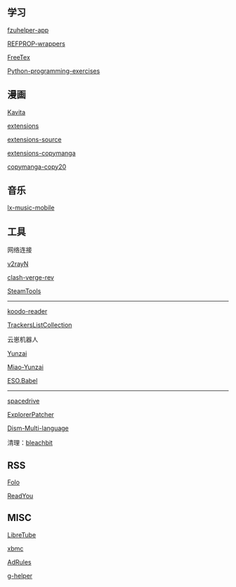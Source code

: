 ## 学习

[fzuhelper-app](https://github.com/west2-online/fzuhelper-app)

[REFPROP-wrappers](https://github.com/usnistgov/REFPROP-wrappers)

[FreeTex](https://github.com/zstar1003/FreeTex)

[Python-programming-exercises](https://github.com/zhiwehu/Python-programming-exercises)

## 漫画

[Kavita](https://github.com/Kareadita/Kavita)

[extensions](https://github.com/keiyoushi/extensions)

[extensions-source](https://github.com/keiyoushi/extensions-source)

[extensions-copymanga](https://github.com/cofedream/extensions-copymanga)

[copymanga-copy20](https://github.com/LittleSurvival/copymanga-copy20)

## 音乐

[lx-music-mobile](https://github.com/lyswhut/lx-music-mobile)

## 工具

网络连接

[v2rayN](https://github.com/2dust/v2rayN)

[clash-verge-rev](https://github.com/clash-verge-rev/clash-verge-rev)

[SteamTools](https://github.com/BeyondDimension/SteamTools)

---

[koodo-reader](https://github.com/koodo-reader/koodo-reader)

[TrackersListCollection](https://github.com/XIU2/TrackersListCollection)

云崽机器人

[Yunzai](https://github.com/TimeRainStarSky/Yunzai)

[Miao-Yunzai](https://github.com/yoimiya-kokomi/Miao-Yunzai)

[ESO.Babel](https://github.com/Xzcy/ESO.Babel)

---

[spacedrive](https://github.com/spacedriveapp/spacedrive)

[ExplorerPatcher](https://github.com/valinet/ExplorerPatcher)

[Dism-Multi-language](https://github.com/Chuyu-Team/Dism-Multi-language)

清理：[bleachbit](https://github.com/bleachbit/bleachbit)

## RSS

[Folo](https://github.com/RSSNext/Folo)

[ReadYou](https://github.com/ReadYouApp/ReadYou)

## MISC

[LibreTube](https://github.com/libre-tube/LibreTube)

[xbmc](https://github.com/xbmc/xbmc)

[AdRules](https://github.com/Cats-Team/AdRules)

[g-helper](https://github.com/seerge/g-helper)

